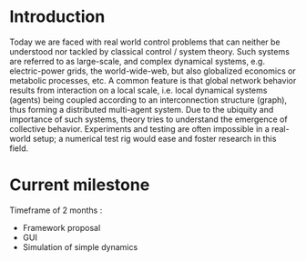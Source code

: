 # Introduction #

Today we are faced with real world control problems that can neither be understood nor tackled by
classical control / system theory. Such systems are referred to as large-scale, and complex dynamical
systems, e.g. electric-power grids, the world-wide-web, but also globalized economics or metabolic
processes, etc.
A common feature is that global network behavior results from interaction on a local scale, i.e. local
dynamical systems (agents) being coupled according to an interconnection structure (graph), thus
forming a distributed multi-agent system. Due to the ubiquity and importance of such systems, theory
tries to understand the emergence of collective behavior.
Experiments and testing are often impossible in a real-world setup; a numerical test rig would ease
and foster research in this field.


# Current milestone #

Timeframe of 2 months :

  * Framework proposal
  * GUI
  * Simulation of simple dynamics
